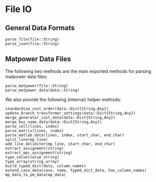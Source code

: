 # File IO

## General Data Formats

```@docs
parse_file(file::String)
parse_json(file::String)
```

## Matpower Data Files

The following two methods are the main exported methods for parsing matpower data files:

```@docs
parse_matpower(file::String)
parse_matpower_data(data::String)
```

We also provide the following (internal) helper methods:

```@docs
standardize_cost_order(data::Dict{String,Any})
update_branch_transformer_settings(data::Dict{String,Any})
merge_generator_cost_data(data::Dict{String,Any})
merge_bus_name_data(data::Dict{String,Any})
parse_cell(lines, index)
parse_matrix(lines, index)
parse_matlab_data(lines, index, start_char, end_char)
split_line(mp_line)
add_line_delimiter(mp_line, start_char, end_char)
extract_assignment(string)
extract_mpc_assignment(string)
type_value(value_string)
type_array(string_array)
build_typed_dict(data, column_names)
extend_case_data(case, name, typed_dict_data, has_column_names)
mp_data_to_pm_data(mp_data)
```
